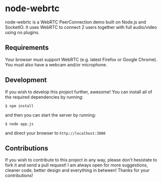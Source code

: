 # node-webrtc

node-webrtc is a WebRTC PeerConnection demo built on Node.js and SocketIO.
It uses WebRTC to connect 2 users together with full audio/video using no plugins.

## Requirements

Your browser must support WebRTC (e.g. latest Firefox or Google Chrome). You must also have a webcam and/or microphone.

## Development

If you wish to develop this project further, awesome! You can install all of the required dependencies by running:

```$ npm install```

and then you can start the server by running:

```$ node app.js```

and direct your browser to `http://localhost:3000`

## Contributions

If you wish to contribute to this project in any way, please don't hesistate to fork it and send a pull request!
I am always open for more suggestions, cleaner code, better design and everything in between!
Thanks for your contributions!
